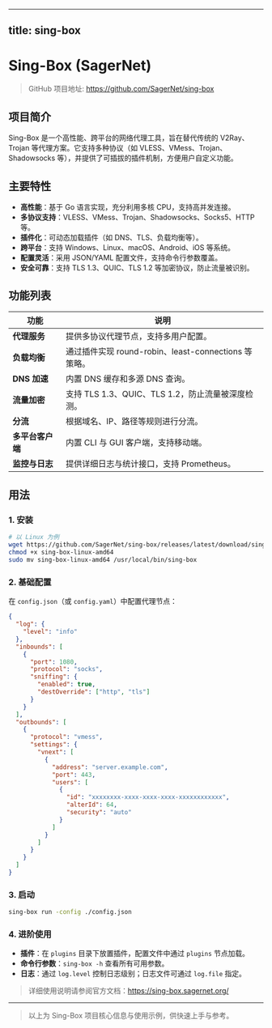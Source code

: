 
---
title: sing-box
---


# Sing-Box (SagerNet)

> GitHub 项目地址: <https://github.com/SagerNet/sing-box>

## 项目简介
Sing-Box 是一个高性能、跨平台的网络代理工具，旨在替代传统的 V2Ray、Trojan 等代理方案。它支持多种协议（如 VLESS、VMess、Trojan、Shadowsocks 等），并提供了可插拔的插件机制，方便用户自定义功能。

## 主要特性
- **高性能**：基于 Go 语言实现，充分利用多核 CPU，支持高并发连接。
- **多协议支持**：VLESS、VMess、Trojan、Shadowsocks、Socks5、HTTP 等。
- **插件化**：可动态加载插件（如 DNS、TLS、负载均衡等）。
- **跨平台**：支持 Windows、Linux、macOS、Android、iOS 等系统。
- **配置灵活**：采用 JSON/YAML 配置文件，支持命令行参数覆盖。
- **安全可靠**：支持 TLS 1.3、QUIC、TLS 1.2 等加密协议，防止流量被识别。

## 功能列表
| 功能 | 说明 |
|------|------|
| **代理服务** | 提供多协议代理节点，支持多用户配置。 |
| **负载均衡** | 通过插件实现 round-robin、least-connections 等策略。 |
| **DNS 加速** | 内置 DNS 缓存和多源 DNS 查询。 |
| **流量加密** | 支持 TLS 1.3、QUIC、TLS 1.2，防止流量被深度检测。 |
| **分流** | 根据域名、IP、路径等规则进行分流。 |
| **多平台客户端** | 内置 CLI 与 GUI 客户端，支持移动端。 |
| **监控与日志** | 提供详细日志与统计接口，支持 Prometheus。 |

## 用法

### 1. 安装

```bash
# 以 Linux 为例
wget https://github.com/SagerNet/sing-box/releases/latest/download/sing-box-linux-amd64
chmod +x sing-box-linux-amd64
sudo mv sing-box-linux-amd64 /usr/local/bin/sing-box
```

### 2. 基础配置

在 `config.json`（或 `config.yaml`）中配置代理节点：

```json
{
  "log": {
    "level": "info"
  },
  "inbounds": [
    {
      "port": 1080,
      "protocol": "socks",
      "sniffing": {
        "enabled": true,
        "destOverride": ["http", "tls"]
      }
    }
  ],
  "outbounds": [
    {
      "protocol": "vmess",
      "settings": {
        "vnext": [
          {
            "address": "server.example.com",
            "port": 443,
            "users": [
              {
                "id": "xxxxxxxx-xxxx-xxxx-xxxx-xxxxxxxxxxxx",
                "alterId": 64,
                "security": "auto"
              }
            ]
          }
        ]
      }
    }
  ]
}
```

### 3. 启动

```bash
sing-box run -config ./config.json
```

### 4. 进阶使用

- **插件**：在 `plugins` 目录下放置插件，配置文件中通过 `plugins` 节点加载。
- **命令行参数**：`sing-box -h` 查看所有可用参数。
- **日志**：通过 `log.level` 控制日志级别；日志文件可通过 `log.file` 指定。

> 详细使用说明请参阅官方文档：<https://sing-box.sagernet.org/>

---

> 以上为 Sing-Box 项目核心信息与使用示例，供快速上手与参考。